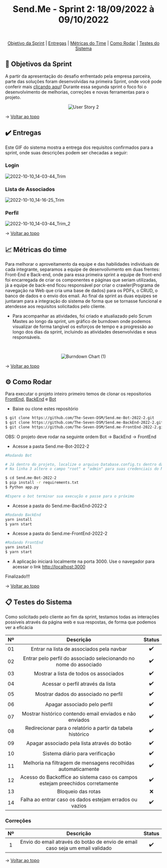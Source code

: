 
<h1 align="center"> Send.Me - Sprint 2: 18/09/2022 à 09/10/2022 </h1>

            
<br id="topo">
<p align="center">
    <a href="#objetivo">Objetivo da Sprint</a>  |  
    <a href="#entrega">Entregas</a>  |
    <a href="#metrica">Métricas do Time</a> |
    <a href="#como rodar">Como Rodar</a> |
    <a href="#testes">Testes do Sistema</a> 
</p>

<span id="objetivo">

## :dart: Objetivos da Sprint
A partir da apresentação do desafio enfrentado pela empresa parceira, parte das soluções foram desenvolvidas na primeira Sprint, onde você pode conferir mais [clicando aqui](https://github.com/The-Seven-DSM/Send.me-Documentacao-2022-2/tree/Send.me-Sprint-1)! Durante essa segunda sprint o foco foi o desenvolvimento de melhorias, correções e novas ferramentas para o projeto. 

<div align="center">

![User Story 2](https://user-images.githubusercontent.com/101061910/200188991-cb46d5e7-95ae-419e-87d9-c93891dd5514.jpg)

</div>

→ [Voltar ao topo](#topo)

<span id="entrega">

## :heavy_check_mark: Entregas

Este GIF do sistema mostra a entrega dos requisitos confirmados para a sprint, onde suas descrições podem ser checadas a seguir:
    
### Login 
![2022-10-10_14-03-44_Trim](https://user-images.githubusercontent.com/96298784/194959695-38aca9b7-a863-48b7-8733-6676190f2e5f.gif)

### Lista de Associados
![2022-10-10_14-16-25_Trim](https://user-images.githubusercontent.com/96298784/194959687-ec72a864-fd70-4d72-afb3-1ef8fd4ee552.gif)

### Perfil
![2022-10-10_14-03-44_Trim_2](https://user-images.githubusercontent.com/96298784/194959693-ae091edd-68ec-4a14-bf4d-a832a3c3da69.gif)
    
→ [Voltar ao topo](#topo)

<span id="metrica">

## :chart_with_upwards_trend: Métricas do time
Para melhorar o aproveitamento da equipe e das habilidades individuais de cada integrante, separamos a equipe de desenvolivmento em duas frentes: Front-End e Back-end, onde para essa primeira sprint a equipe de front-end foi encarregada de criar os componentes e páginas que seriam utilizadas, já a equipe de back-end ficou responsável por criar o crawler(Programa de navegação na Web que cria uma base de dados) para os PDFs, o CRUD, o banco de dados e o envio dos email. Ao final da sprint as duas equipes se juntaram para a integração do sistema de forma que se tornasse funcional e atendesse aos requisitos solicitados pelo cliente.

- Para acompanhar as atividades, foi criado e atualiazado pelo Scrum Mastes ao longo da sprint, um gráfico de burndown onde podemos visualizar de forma tangivel os esforços de tempo e a progressão ao longo dos dias da sprint, incluindo as atividades desenvolvidas e seus responsáveis.

<br>
<div align="center">
            
![Burndown Chart (1)](https://user-images.githubusercontent.com/92696799/194780302-42e7bbe3-c870-4941-9f0c-93648c3e3c24.png)

</div>
    
→ [Voltar ao topo](#topo)

<span id="como rodar">

## :gear: Como Rodar

Para executar o projeto inteiro primeiro temos de clonar os repositorios [FrontEnd](https://github.com/The-Seven-DSM/Send.me-FrontEnd-2022-2), [BackEnd](https://github.com/The-Seven-DSM/Send.me-BackEnd-2022-2) e [Bot](https://github.com/The-Seven-DSM/Send.me-Bot-2022-2)


- Baixe ou clone estes repositório
```bash
$ git clone https://github.com/The-Seven-DSM/Send.me-Bot-2022-2.git
$ git clone https://github.com/The-Seven-DSM/Send.me-BackEnd-2022-2.git
$ git clone https://github.com/The-Seven-DSM/Send.me-FrontEnd-2022-2.git
```

OBS: O projeto deve rodar na seguinte ordem Bot -> BackEnd -> FrontEnd

- Acesse a pasta Send.me-Bot-2022-2 
```bash
#Rodando Bot

# Já dentro do projeto, localize o arquivo Database.config.ts dentro da pasta config 
# Na linha 3 altere o campo "root" e "admin" para suas credenciais do MySQL

$ cd Send.me-Bot-2022-2
$ pip install -r requirements.txt
$ Python app.py

#Espere o bot terminar sua execução e passe para o próximo 
```

- Acesse a pasta do Send.me-BackEnd-2022-2
```bash
#Rodando BackEnd
yarn install
$ yarn start
```

- Acesse a pasta do Send.me-FrontEnd-2022-2
```bash
#Rodando FrontEnd
yarn install
$ yarn start
```

- A aplicação iniciará localmente na porta 3000. Use o navegador para acessar o link [http://localhost:3000](http://localhost:3000)

Finalizado!!!

→ [Voltar ao topo](#topo)

<span id="testes">

## :clipboard: Testes do Sistema

Como solicitado pelo cliente ao fim da sprint, testamos todas as interações possiveis através da página web e sua respostas, de forma que podemos ver a eficácia

<div align="center">
    
| Nº | Descrição | Status |
|:--:|:----------:|:----------------:|
| 01 | Entrar na lista de associados pela navbar | ✔️ | 
| 02 | Entrar pelo perfil do associado selecionando no nome do associado | ✔️ | 
| 03 | Mostrar a lista de todos os associados | ✔️ |
| 04 | Acessar o perfil através da lista | ✔️ |
| 05 | Mostrar dados do associado no perfil | ✔️ |
| 06 | Apagar associado pelo perfil | ✔️ | 
| 07 | Mostrar histórico contendo email enviados e não enviados | ✔️ | 
| 08 | Redirecionar para o relatório a partir da tabela histórico | ✔️ |           
| 09 | Apagar associado pela lista através do botão| ✔️ |
| 10 | Sistema diário para verificação | ✔️ |
| 11 | Melhoria na filtragem de mensagens recolhidas automaticamente | ✔️ |
| 12 | Acesso do Backoffice ao sistema caso os campos estejam preechidos corretamente | ✔️ |
| 13 | Bloqueio das rotas | ❌ |
| 14 | Falha ao entrar caso os dados estejam errados ou vazios | ✔️ |

</div>

### Correções

<div align="center">

| Nº | Descrição | Status |
|:--:|:----------:|:----------------:|
| 1 | Envio do email através do botão de envio de email caso seja um email validado  | ✔️ |

 </div> 
 
→ [Voltar ao topo](#topo)
